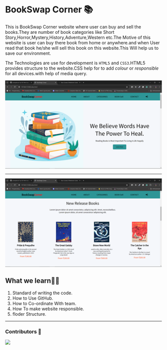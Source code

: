 
# BookSwap Corner 📚
This is BookSwap Corner website where user can buy and sell the books.They are number of book categories like Short Story,Horror,Mystery,History,Adventure,Western etc.The Motive of this website is user can buy there book from home or anywhere.and when User read that book he/she will sell this book on this website.This Will help us to save our environment.

The Technologies are use for development is ```HTML5``` and ```CSS3```.HTML5 provides structure to the website.CSS help for to add *colour* or *responsible* for all devices.with help of media query.

![output1](./img/output/Screenshot%20(87).png)

---

![output1](./img/output/Screenshot%20(88).png)
## What we learn👨‍💻

1. Standard of writing the code.
2. How to Use GitHub.
3. How to Co-ordinate With team.
4. How To make website responsible.
5. floder Structure.

---
### Contributors 🤝
<a href="https://github.com/pranayhure/-icp-8.0-html-css-group-project-2/graphs/contributors">
  <img src="https://contrib.rocks/image?repo=pranayhure/-icp-8.0-html-css-group-project-2" />
</a>
